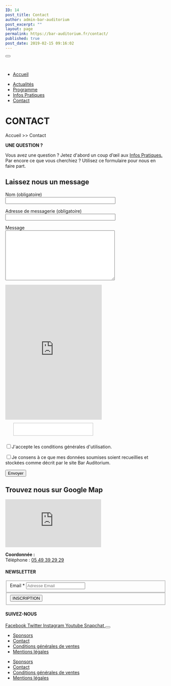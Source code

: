```yaml
---
ID: 14
post_title: Contact
author: admin-bar-auditorium
post_excerpt: ""
layout: page
permalink: https://bar-auditorium.fr/contact/
published: true
post_date: 2019-02-15 09:16:02
---
```

<button id="elementor-menu-toggle"></button>
				<nav itemtype="http://schema.org/SiteNavigationElement" itemscope="itemscope" id="elementor-navigation" role="navigation" aria-label="Elementor Menu">				
				<ul id="elementor-navmenu"><li><a href="https://bar-auditorium.fr/">Accueil</a></li>
<li><a href="https://bar-auditorium.fr/actualites-bar-auditorium/">Actualités</a></li>
<li><a href="https://bar-auditorium.fr/artistes/">Programme</a></li>
<li><a href="https://bar-auditorium.fr/infos-pratiques/">Infos Pratiques</a></li>
<li><a href="https://bar-auditorium.fr/contact/">Contact</a></li>
</ul>		
								</nav>
			<h1>CONTACT</h1>		
		<p>Accueil &gt;&gt; Contact</p><p><strong>UNE QUESTION ?</strong></p><p>Vous avez une question ? Jetez d'abord un coup d’œil aux <a href="https://bar-auditorium.fr/infos-pratiques/">Infos Pratiques.</a> Par encore ce que vous cherchiez ? Utilisez ce formulaire pour nous en faire part.</p>		
			<h2>Laissez nous un message</h2>		
<form action="/wp-admin/admin-ajax.php#wpcf7-f57-o3" method="post" novalidate="novalidate">
<input type="hidden" name="_wpcf7" value="57" />
<input type="hidden" name="_wpcf7_version" value="5.1.1" />
<input type="hidden" name="_wpcf7_locale" value="fr_FR" />
<input type="hidden" name="_wpcf7_unit_tag" value="wpcf7-f57-o3" />
<input type="hidden" name="_wpcf7_container_post" value="0" />
<input type="hidden" name="g-recaptcha-response" value="" />
<p><label> Nom (obligatoire)<br />
    <input type="text" name="your-name" value="" size="40" aria-required="true" aria-invalid="false" /> </label></p>
<p><label> Adresse de messagerie (obligatoire)<br />
    <input type="email" name="your-email" value="" size="40" aria-required="true" aria-invalid="false" /> </label></p>
<p><label> Message<br />
    <textarea name="your-message" cols="40" rows="10" aria-invalid="false"></textarea> </label></p>
<noscript>
				<iframe src="https://www.google.com/recaptcha/api/fallback?k=6LcizZYUAAAAANR-PUjlbw7eabi68hZQZHV20k5S" frameborder="0" scrolling="no" style="width: 302px; height:422px; border-style: none;">
				</iframe>
				<textarea id="g-recaptcha-response" name="g-recaptcha-response" style="width: 250px; height: 40px; border: 1px solid #c1c1c1; margin: 10px 25px; padding: 0px; resize: none;">
				</textarea>
</noscript>
<p><label><input type="checkbox" name="Consentement" value="1" aria-invalid="false" />J'accepte les conditions générales d'utilisation.</label></p>
<p><label><input type="checkbox" name="Consentement" value="1" aria-invalid="false" />Je consens à ce que mes données soumises soient recueillies et stockées comme décrit par le site Bar Auditorium.</label></p>
<p><input type="submit" value="Envoyer" /></p>
</form>                    
			<h2>Trouvez nous sur Google Map</h2>		
			<iframe frameborder="0" scrolling="no" marginheight="0" marginwidth="0" src="https://maps.google.com/maps?q=1%20Boulevard%20de%20Verdun%2C%2086000%20Poitiers&amp;t=m&amp;z=15&amp;output=embed&amp;iwloc=near" aria-label="1 Boulevard de Verdun, 86000 Poitiers"></iframe>		
		<p><strong>Coordonnée : <br /></strong>Téléphone : <a title="Appeler avec Hangouts" href="https://www.google.com/search?q=bar+auditorium+poitiers&amp;oq=bar+auditorium+poitiers&amp;aqs=chrome..69i57j69i60l2.5826j0j7&amp;sourceid=chrome&amp;ie=UTF-8#" data-number="+33549392929" data-pstn-out-call-url="" data-rtid="igwhUkM8zjZ0" data-ved="2ahUKEwjnmda91_ngAhXE1eAKHYxmD7wQkAgoADAUegQIERAD">05 49 39 29 29</a></p>		
			<h4>NEWSLETTER</h4>		
			<form action="https://bar-auditorium.fr/wp-admin/admin-post.php" method="post" name="content-form-7fc9acc6" id="content-form-7fc9acc6"><input type="hidden" id="_wpnonce_newsletter" name="_wpnonce_newsletter" value="f57e95ebf3" /><input type="hidden" name="_wp_http_referer" value="/wp-admin/admin-ajax.php" /><input type="hidden" name="action" value="content_form_submit" /><input type="hidden" name="form-type" value="newsletter" /><input type="hidden" name="form-builder" value="elementor" /><input type="hidden" name="post-id" value="14" /><input type="hidden" name="form-id" value="7fc9acc6" />
        <fieldset>
            <label for="data[7fc9acc6][email]"
				>
				Email *            </label>
			                    <input type="text" name="data[7fc9acc6][email]" id="data[7fc9acc6][email]"
						required="required"  placeholder="Adresse Email">
					        </fieldset>
		        <fieldset>
            <button type="submit" name="submit" value="submit-newsletter-7fc9acc6">
	            INSCRIPTION                            </button>
        </fieldset>
		</form>		
			<h4>SUIVEZ-NOUS</h4>		
							<a href="https://www.facebook.com/barauditorium/" target="_blank" rel="noopener noreferrer">
					Facebook
				</a>
							<a href="" target="_blank" rel="noopener noreferrer">
					Twitter
				</a>
							<a href="" target="_blank" rel="noopener noreferrer">
					Instagram
				</a>
							<a href="" target="_blank" rel="noopener noreferrer">
					Youtube
				</a>
							<a href="" target="_blank" rel="noopener noreferrer">
					Snapchat
				</a>
						<button id="elementor-menu-toggle"></button>
				<nav itemtype="http://schema.org/SiteNavigationElement" itemscope="itemscope" id="elementor-navigation" role="navigation" aria-label="Elementor Menu">				
				<ul id="elementor-navmenu"><li><a href="https://bar-auditorium.fr/sponsors/">Sponsors</a></li>
<li><a href="https://bar-auditorium.fr/contact/">Contact</a></li>
<li><a href="https://bar-auditorium.fr/conditions-generales-de-ventes/">Conditions générales de ventes</a></li>
<li><a href="https://bar-auditorium.fr/mentions-legales/">Mentions légales</a></li>
</ul>		
								</nav>
		<nav itemtype="http://schema.org/SiteNavigationElement" itemscope="itemscope" id="cbp-hsmenu-wrapper">
				<ul id="mega-menu"><li><a href="https://bar-auditorium.fr/sponsors/">Sponsors</a></li>
<li><a href="https://bar-auditorium.fr/contact/">Contact</a></li>
<li><a href="https://bar-auditorium.fr/conditions-generales-de-ventes/">Conditions générales de ventes</a></li>
<li><a href="https://bar-auditorium.fr/mentions-legales/">Mentions légales</a></li>
</ul>			
		</nav>